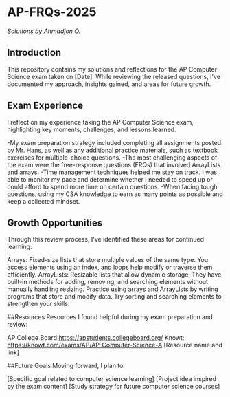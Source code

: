# AP-FRQs-2025

*Solutions by Ahmadjon O.*

## Introduction 
This repository contains my solutions and reflections for the AP Computer Science exam taken on [Date]. While reviewing the released questions, I've documented my approach, insights gained, and areas for future growth.

## Exam Experience 
I reflect on my experience taking the AP Computer Science exam, highlighting key moments, challenges, and lessons learned.

-My exam preparation strategy included completing all assignments posted by Mr. Hans, as well as any additional practice materials, such as textbook exercises for multiple-choice questions.
-The most challenging aspects of the exam were the free-response questions (FRQs) that involved ArrayLists and arrays.
 -Time management techniques helped me stay on track. I was able to monitor my pace and determine whether I needed to speed up or could afford to spend more time on certain questions.
-When facing tough questions, using my CSA knowledge to earn as many points as possible and keep a collected mindset.

## Growth Opportunities
Through this review process, I've identified these areas for continued learning:

Arrays: Fixed-size lists that store multiple values of the same type. You access elements using an index, and loops help modify or traverse them efficiently.
ArrayLists: Resizable lists that allow dynamic storage. They have built-in methods for adding, removing, and searching elements without manually handling resizing.
Practice using arrays and ArrayLists by writing programs that store and modify data. Try sorting and searching elements to strengthen your skills.

##Resources
Resources I found helpful during my exam preparation and review:

AP College Board:https://apstudents.collegeboard.org/
Knowt: https://knowt.com/exams/AP/AP-Computer-Science-A
[Resource name and link]

##Future Goals
Moving forward, I plan to:

[Specific goal related to computer science learning]
[Project idea inspired by the exam content]
[Study strategy for future computer science courses]
